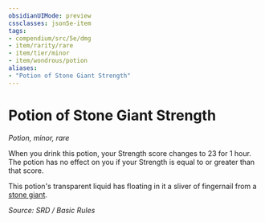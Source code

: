 ```yaml
---
obsidianUIMode: preview
cssclasses: json5e-item
tags:
- compendium/src/5e/dmg
- item/rarity/rare
- item/tier/minor
- item/wondrous/potion
aliases: 
- "Potion of Stone Giant Strength"
---
```

# Potion of Stone Giant Strength
*Potion, minor, rare*  


When you drink this potion, your Strength score changes to 23 for 1 hour. The potion has no effect on you if your Strength is equal to or greater than that score.

This potion's transparent liquid has floating in it a sliver of fingernail from a [stone giant](compendium/bestiary/giant/stone-giant.md).

*Source: SRD / Basic Rules*